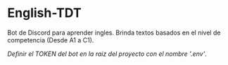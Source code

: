 # English-TDT
Bot de Discord para aprender ingles. Brinda textos basados en el nivel de competencia (Desde A1 a C1).

*Definir el TOKEN del bot en la raiz del proyecto con el nombre '.env'*.
